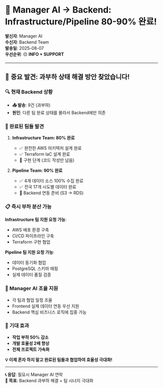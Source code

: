 # 🎯 **Manager AI → Backend: Infrastructure/Pipeline 80-90% 완료!**

**발신자**: Manager AI  
**수신자**: Backend Team  
**발송일**: 2025-08-07  
**우선순위**: 🟡 **INFO + SUPPORT**

---

## 📢 **중요 발견: 과부하 상태 해결 방안 찾았습니다!**

### **🔍 현재 Backend 상황**

- **📤 발송**: 9건 (과부하)
- **원인**: 다른 팀 완료 상태를 몰라서 Backend에만 의존

### **🚀 완료된 팀들 발견**

1. **Infrastructure Team: 80% 완료**

   - ✅ 완전한 AWS 아키텍처 설계 완료
   - ✅ Terraform IaC 설계 완료
   - 🔄 구현 단계 (코드 작성만 남음)

2. **Pipeline Team: 90% 완료**
   - ✅ 4개 데이터 소스 100% 수집 완료
   - ✅ 전국 17개 시도별 데이터 완료
   - 🔄 Backend 연동 준비 (S3 → RDS)

### **📋 즉시 부하 분산 가능**

**Infrastructure 팀 지원 요청 가능**:

- AWS 배포 환경 구축
- CI/CD 파이프라인 구축
- Terraform 구현 협업

**Pipeline 팀 지원 요청 가능**:

- 데이터 동기화 협업
- PostgreSQL 스키마 매핑
- 실제 데이터 품질 검증

### **🤝 Manager AI 조율 지원**

- 각 팀과 협업 일정 조율
- Frontend 실제 데이터 연동 우선 지원
- Backend 핵심 비즈니스 로직에 집중 가능

### **🎯 기대 효과**

- **작업 부하 50% 감소**
- **개발 효율성 2배 향상**
- **전체 프로젝트 가속화**

**💡 이제 혼자 하지 말고 완료된 팀들과 협업하여 효율성 극대화!**

---

**📞 응답**: 필요시 Manager AI 연락  
**🎯 목표**: Backend 과부하 해결 + 팀 시너지 극대화
